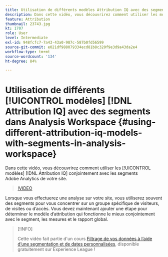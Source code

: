 ```yaml
---
title: Utilisation de différents modèles Attribution IQ avec des segments dans Analysis Workspace
description: Dans cette vidéo, vous découvrirez comment utiliser les modèles Attribution IQ conjointement avec les segments Adobe Analytics de votre site.
feature: Attribution
thumbnail: 23743.jpg
kt: 1707
role: User
level: Intermediate
exl-id: 948fcfc7-7a43-43a0-987c-587b0fd56599
source-git-commit: e021df988079334ecd81b8c320f9e3d9a43da2e4
workflow-type: tm+mt
source-wordcount: '134'
ht-degree: 84%

---
```


# Utilisation de différents [!UICONTROL modèles] [!DNL Attribution IQ] avec des segments dans Analysis Workspace {#using-different-attribution-iq-models-with-segments-in-analysis-workspace}

Dans cette vidéo, vous découvrirez comment utiliser les [!UICONTROL modèles] [!DNL Attribution IQ] conjointement avec les segments Adobe Analytics de votre site.

>[!VIDEO](https://video.tv.adobe.com/v/23743/?quality=12)

Lorsque vous effectuerez une analyse sur votre site, vous utiliserez souvent des segments pour vous concentrer sur un groupe spécifique de visiteurs, de visites ou d’accès. Vous devez maintenant ajouter une étape pour déterminer le modèle d’attribution qui fonctionne le mieux conjointement avec le segment, les mesures et le rapport global.

>[!INFO]
>
> Cette vidéo fait partie d&#39;un cours [Filtrage de vos données à l’aide d’une segmentation et de dates personnalisées](https://experienceleague.adobe.com/?recommended=Analytics-U-1-2021.1.filterdata&amp;lang=fr), disponible gratuitement sur Experience League !

